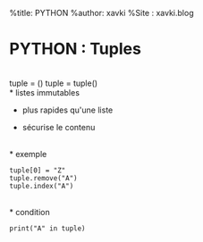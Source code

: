 %title: PYTHON
%author: xavki
%Site : xavki.blog


# PYTHON : Tuples


<br>
tuple = ()
tuple = tuple()

<br>
* listes immutables

* plus rapides qu'une liste

* sécurise le contenu

<br>
* exemple

```
tuple[0] = "Z"
tuple.remove("A")
tuple.index("A")
```

<br>
* condition

```
print("A" in tuple)
```



